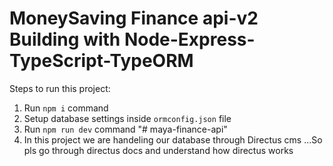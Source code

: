 # MoneySaving Finance api-v2  Building with Node-Express-TypeScript-TypeORM
  
Steps to run this project: 
 
1. Run `npm i` command  
2. Setup database settings inside `ormconfig.json` file  
3. Run `npm run dev` command 
"# maya-finance-api" 
4. In this project we are handeling our database through Directus cms ...So pls go through directus docs and understand how directus works